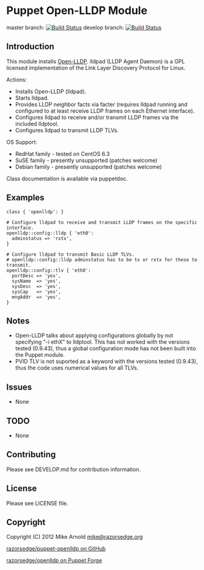 Puppet Open-LLDP Module
=======================

master branch: [![Build Status](https://secure.travis-ci.org/razorsedge/puppet-openlldp.png?branch=master)](http://travis-ci.org/razorsedge/puppet-openlldp)
develop branch: [![Build Status](https://secure.travis-ci.org/razorsedge/puppet-openlldp.png?branch=develop)](http://travis-ci.org/razorsedge/puppet-openlldp)

Introduction
------------

This module installs [Open-LLDP](http://www.open-lldp.org/).  lldpad (LLDP Agent Daemon) is a GPL licensed implementation of the Link Layer Discovery Protocol for Linux.

Actions:

* Installs Open-LLDP (lldpad).
* Starts lldpad.
* Provides LLDP neighbor facts via facter (requires lldpad running and configured to at least receive LLDP frames on each Ethernet interface).
* Configures lldpad to receive and/or transmit LLDP frames via the included lldptool.
* Configures lldpad to transmit LLDP TLVs.

OS Support:

* RedHat family - tested on CentOS 6.3
* SuSE family   - presently unsupported (patches welcome)
* Debian family - presently unsupported (patches welcome)

Class documentation is available via puppetdoc.

Examples
--------

    class { 'openlldp': }

    # Configure lldpad to receive and transmit LLDP frames on the specific interface.
    openlldp::config::lldp { 'eth0':
      adminstatus => 'rxtx',
    }

    # Configure lldpad to transmit Basic LLDP TLVs.
    # openlldp::config::lldp adminstatus has to be tx or rxtx for these to transmit.
    openlldp::config::tlv { 'eth0':
      portDesc => 'yes',
      sysName  => 'yes',
      sysDesc  => 'yes',
      sysCap   => 'yes',
      mngAddr  => 'yes',
    }


Notes
-----

* Open-LLDP talks about applying configurations globally by not specifying "-i ethX" to lldptool. This has not worked with the versions tested (0.9.43), thus a global configuration mode has not been built into the Puppet module.
* PVID TLV is not suported as a keyword with the versions tested (0.9.43), thus the code uses numerical values for all TLVs.

Issues
------

* None

TODO
----

* None

Contributing
------------

Please see DEVELOP.md for contribution information.

License
-------

Please see LICENSE file.

Copyright
---------

Copyright (C) 2012 Mike Arnold <mike@razorsedge.org>

[razorsedge/puppet-openlldp on GitHub](https://github.com/razorsedge/puppet-openlldp)

[razorsedge/openlldp on Puppet Forge](http://forge.puppetlabs.com/razorsedge/openlldp)

